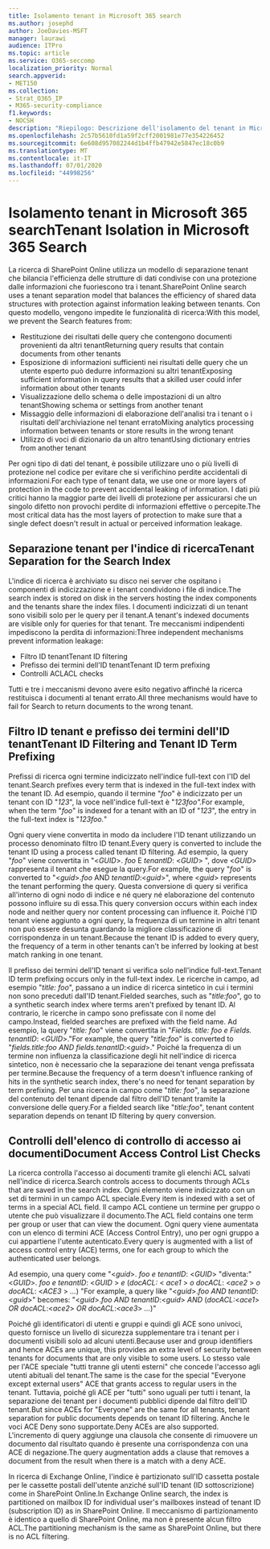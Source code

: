 ```yaml
---
title: Isolamento tenant in Microsoft 365 search
ms.author: josephd
author: JoeDavies-MSFT
manager: laurawi
audience: ITPro
ms.topic: article
ms.service: O365-seccomp
localization_priority: Normal
search.appverid:
- MET150
ms.collection:
- Strat_O365_IP
- M365-security-compliance
f1.keywords:
- NOCSH
description: "Riepilogo: Descrizione dell'isolamento del tenant in Microsoft 365 search."
ms.openlocfilehash: 2c57b5610fd1a59f2cff2001981e77e354226452
ms.sourcegitcommit: 6e608d957082244d1b4ffb47942e5847ec18c0b9
ms.translationtype: MT
ms.contentlocale: it-IT
ms.lasthandoff: 07/01/2020
ms.locfileid: "44998256"
---
```

# <a name="tenant-isolation-in-microsoft-365-search"></a><span data-ttu-id="be059-103">Isolamento tenant in Microsoft 365 search</span><span class="sxs-lookup"><span data-stu-id="be059-103">Tenant Isolation in Microsoft 365 Search</span></span>

<span data-ttu-id="be059-104">La ricerca di SharePoint Online utilizza un modello di separazione tenant che bilancia l'efficienza delle strutture di dati condivise con una protezione dalle informazioni che fuoriescono tra i tenant.</span><span class="sxs-lookup"><span data-stu-id="be059-104">SharePoint Online search uses a tenant separation model that balances the efficiency of shared data structures with protection against information leaking between tenants.</span></span> <span data-ttu-id="be059-105">Con questo modello, vengono impedite le funzionalità di ricerca:</span><span class="sxs-lookup"><span data-stu-id="be059-105">With this model, we prevent the Search features from:</span></span>

- <span data-ttu-id="be059-106">Restituzione dei risultati delle query che contengono documenti provenienti da altri tenant</span><span class="sxs-lookup"><span data-stu-id="be059-106">Returning query results that contain documents from other tenants</span></span>
- <span data-ttu-id="be059-107">Esposizione di informazioni sufficienti nei risultati delle query che un utente esperto può dedurre informazioni su altri tenant</span><span class="sxs-lookup"><span data-stu-id="be059-107">Exposing sufficient information in query results that a skilled user could infer information about other tenants</span></span>
- <span data-ttu-id="be059-108">Visualizzazione dello schema o delle impostazioni di un altro tenant</span><span class="sxs-lookup"><span data-stu-id="be059-108">Showing schema or settings from another tenant</span></span>
- <span data-ttu-id="be059-109">Missaggio delle informazioni di elaborazione dell'analisi tra i tenant o i risultati dell'archiviazione nel tenant errato</span><span class="sxs-lookup"><span data-stu-id="be059-109">Mixing analytics processing information between tenants or store results in the wrong tenant</span></span>
- <span data-ttu-id="be059-110">Utilizzo di voci di dizionario da un altro tenant</span><span class="sxs-lookup"><span data-stu-id="be059-110">Using dictionary entries from another tenant</span></span>

<span data-ttu-id="be059-111">Per ogni tipo di dati del tenant, è possibile utilizzare uno o più livelli di protezione nel codice per evitare che si verifichino perdite accidentali di informazioni.</span><span class="sxs-lookup"><span data-stu-id="be059-111">For each type of tenant data, we use one or more layers of protection in the code to prevent accidental leaking of information.</span></span> <span data-ttu-id="be059-112">I dati più critici hanno la maggior parte dei livelli di protezione per assicurarsi che un singolo difetto non provochi perdite di informazioni effettive o percepite.</span><span class="sxs-lookup"><span data-stu-id="be059-112">The most critical data has the most layers of protection to make sure that a single defect doesn't result in actual or perceived information leakage.</span></span>

## <a name="tenant-separation-for-the-search-index"></a><span data-ttu-id="be059-113">Separazione tenant per l'indice di ricerca</span><span class="sxs-lookup"><span data-stu-id="be059-113">Tenant Separation for the Search Index</span></span>

<span data-ttu-id="be059-114">L'indice di ricerca è archiviato su disco nei server che ospitano i componenti di indicizzazione e i tenant condividono i file di indice.</span><span class="sxs-lookup"><span data-stu-id="be059-114">The search index is stored on disk in the servers hosting the index components and the tenants share the index files.</span></span> <span data-ttu-id="be059-115">I documenti indicizzati di un tenant sono visibili solo per le query per il tenant.</span><span class="sxs-lookup"><span data-stu-id="be059-115">A tenant's indexed documents are visible only for queries for that tenant.</span></span> <span data-ttu-id="be059-116">Tre meccanismi indipendenti impediscono la perdita di informazioni:</span><span class="sxs-lookup"><span data-stu-id="be059-116">Three independent mechanisms prevent information leakage:</span></span>

- <span data-ttu-id="be059-117">Filtro ID tenant</span><span class="sxs-lookup"><span data-stu-id="be059-117">Tenant ID filtering</span></span>
- <span data-ttu-id="be059-118">Prefisso dei termini dell'ID tenant</span><span class="sxs-lookup"><span data-stu-id="be059-118">Tenant ID term prefixing</span></span>
- <span data-ttu-id="be059-119">Controlli ACL</span><span class="sxs-lookup"><span data-stu-id="be059-119">ACL checks</span></span>

<span data-ttu-id="be059-120">Tutti e tre i meccanismi devono avere esito negativo affinché la ricerca restituisca i documenti al tenant errato.</span><span class="sxs-lookup"><span data-stu-id="be059-120">All three mechanisms would have to fail for Search to return documents to the wrong tenant.</span></span>

## <a name="tenant-id-filtering-and-tenant-id-term-prefixing"></a><span data-ttu-id="be059-121">Filtro ID tenant e prefisso dei termini dell'ID tenant</span><span class="sxs-lookup"><span data-stu-id="be059-121">Tenant ID Filtering and Tenant ID Term Prefixing</span></span>

<span data-ttu-id="be059-122">Prefissi di ricerca ogni termine indicizzato nell'indice full-text con l'ID del tenant.</span><span class="sxs-lookup"><span data-stu-id="be059-122">Search prefixes every term that is indexed in the full-text index with the tenant ID.</span></span> <span data-ttu-id="be059-123">Ad esempio, quando il termine "*foo*" è indicizzato per un tenant con ID "*123*", la voce nell'indice full-text è "*123foo".*</span><span class="sxs-lookup"><span data-stu-id="be059-123">For example, when the term "*foo*" is indexed for a tenant with an ID of "*123*", the entry in the full-text index is "*123foo.*"</span></span>

<span data-ttu-id="be059-124">Ogni query viene convertita in modo da includere l'ID tenant utilizzando un processo denominato filtro ID tenant.</span><span class="sxs-lookup"><span data-stu-id="be059-124">Every query is converted to include the tenant ID using a process called tenant ID filtering.</span></span> <span data-ttu-id="be059-125">Ad esempio, la query "*foo*" viene convertita in "<*GUID*>. *foo* E *tenantID*: <*GUID*> ", dove <*GUID*> rappresenta il tenant che esegue la query.</span><span class="sxs-lookup"><span data-stu-id="be059-125">For example, the query "*foo*" is converted to "<*guid*>.*foo* AND *tenantID*:<*guid*>", where <*guid*> represents the tenant performing the query.</span></span> <span data-ttu-id="be059-126">Questa conversione di query si verifica all'interno di ogni nodo di indice e né query né elaborazione del contenuto possono influire su di essa.</span><span class="sxs-lookup"><span data-stu-id="be059-126">This query conversion occurs within each index node and neither query nor content processing can influence it.</span></span> <span data-ttu-id="be059-127">Poiché l'ID tenant viene aggiunto a ogni query, la frequenza di un termine in altri tenant non può essere desunta guardando la migliore classificazione di corrispondenza in un tenant.</span><span class="sxs-lookup"><span data-stu-id="be059-127">Because the tenant ID is added to every query, the frequency of a term in other tenants can't be inferred by looking at best match ranking in one tenant.</span></span>

<span data-ttu-id="be059-128">Il prefisso dei termini dell'ID tenant si verifica solo nell'indice full-text.</span><span class="sxs-lookup"><span data-stu-id="be059-128">Tenant ID term prefixing occurs only in the full-text index.</span></span> <span data-ttu-id="be059-129">Le ricerche in campo, ad esempio "*title: foo*", passano a un indice di ricerca sintetico in cui i termini non sono preceduti dall'ID tenant.</span><span class="sxs-lookup"><span data-stu-id="be059-129">Fielded searches, such as "*title:foo*", go to a synthetic search index where terms aren't prefixed by tenant ID.</span></span> <span data-ttu-id="be059-130">Al contrario, le ricerche in campo sono prefissate con il nome del campo.</span><span class="sxs-lookup"><span data-stu-id="be059-130">Instead, fielded searches are prefixed with the field name.</span></span> <span data-ttu-id="be059-131">Ad esempio, la query "*title: foo*" viene convertita in "*Fields. title: foo e Fields. tenantID*: <*GUID*>."</span><span class="sxs-lookup"><span data-stu-id="be059-131">For example, the query "*title:foo*" is converted to "*fields.title:foo AND fields.tenantID*:<*guid*>."</span></span> <span data-ttu-id="be059-132">Poiché la frequenza di un termine non influenza la classificazione degli hit nell'indice di ricerca sintetico, non è necessario che la separazione dei tenant venga prefissata per termine.</span><span class="sxs-lookup"><span data-stu-id="be059-132">Because the frequency of a term doesn't influence ranking of hits in the synthetic search index, there's no need for tenant separation by term prefixing.</span></span> <span data-ttu-id="be059-133">Per una ricerca in campo come "*title: foo*", la separazione del contenuto del tenant dipende dal filtro dell'ID tenant tramite la conversione delle query.</span><span class="sxs-lookup"><span data-stu-id="be059-133">For a fielded search like "*title:foo*", tenant content separation depends on tenant ID filtering by query conversion.</span></span>

## <a name="document-access-control-list-checks"></a><span data-ttu-id="be059-134">Controlli dell'elenco di controllo di accesso ai documenti</span><span class="sxs-lookup"><span data-stu-id="be059-134">Document Access Control List Checks</span></span>

<span data-ttu-id="be059-135">La ricerca controlla l'accesso ai documenti tramite gli elenchi ACL salvati nell'indice di ricerca.</span><span class="sxs-lookup"><span data-stu-id="be059-135">Search controls access to documents through ACLs that are saved in the search index.</span></span> <span data-ttu-id="be059-136">Ogni elemento viene indicizzato con un set di termini in un campo ACL speciale.</span><span class="sxs-lookup"><span data-stu-id="be059-136">Every item is indexed with a set of terms in a special ACL field.</span></span> <span data-ttu-id="be059-137">Il campo ACL contiene un termine per gruppo o utente che può visualizzare il documento.</span><span class="sxs-lookup"><span data-stu-id="be059-137">The ACL field contains one term per group or user that can view the document.</span></span> <span data-ttu-id="be059-138">Ogni query viene aumentata con un elenco di termini ACE (Access Control Entry), uno per ogni gruppo a cui appartiene l'utente autenticato.</span><span class="sxs-lookup"><span data-stu-id="be059-138">Every query is augmented with a list of access control entry (ACE) terms, one for each group to which the authenticated user belongs.</span></span>

<span data-ttu-id="be059-139">Ad esempio, una query come "<*guid*>. *foo e tenantID*: <*GUID*> "diventa:" <*GUID*>. *foo e tenantID*: <*GUID* >  *e* (*docACL:* < *ace1* >  *o docACL*: <*ace2* >  *o docACL*: <*ACE3* >  *...*) "</span><span class="sxs-lookup"><span data-stu-id="be059-139">For example, a query like "<*guid*>.*foo AND tenantID*:<*guid*>" becomes: "<*guid*>.*foo AND tenantID*:<*guid*> *AND* (*docACL:*<*ace1*> *OR docACL*:<*ace2*> *OR docACL*:<*ace3*> *...*)"</span></span>

<span data-ttu-id="be059-140">Poiché gli identificatori di utenti e gruppi e quindi gli ACE sono univoci, questo fornisce un livello di sicurezza supplementare tra i tenant per i documenti visibili solo ad alcuni utenti.</span><span class="sxs-lookup"><span data-stu-id="be059-140">Because user and group identifiers and hence ACEs are unique, this provides an extra level of security between tenants for documents that are only visible to some users.</span></span> <span data-ttu-id="be059-141">Lo stesso vale per l'ACE speciale "tutti tranne gli utenti esterni" che concede l'accesso agli utenti abituali del tenant.</span><span class="sxs-lookup"><span data-stu-id="be059-141">The same is the case for the special "Everyone except external users" ACE that grants access to regular users in the tenant.</span></span> <span data-ttu-id="be059-142">Tuttavia, poiché gli ACE per "tutti" sono uguali per tutti i tenant, la separazione dei tenant per i documenti pubblici dipende dal filtro dell'ID tenant.</span><span class="sxs-lookup"><span data-stu-id="be059-142">But since ACEs for "Everyone" are the same for all tenants, tenant separation for public documents depends on tenant ID filtering.</span></span> <span data-ttu-id="be059-143">Anche le voci ACE Deny sono supportate.</span><span class="sxs-lookup"><span data-stu-id="be059-143">Deny ACEs are also supported.</span></span> <span data-ttu-id="be059-144">L'incremento di query aggiunge una clausola che consente di rimuovere un documento dal risultato quando è presente una corrispondenza con una ACE di negazione.</span><span class="sxs-lookup"><span data-stu-id="be059-144">The query augmentation adds a clause that removes a document from the result when there is a match with a deny ACE.</span></span>

<span data-ttu-id="be059-145">In ricerca di Exchange Online, l'indice è partizionato sull'ID cassetta postale per le cassette postali dell'utente anziché sull'ID tenant (ID sottoscrizione) come in SharePoint Online.</span><span class="sxs-lookup"><span data-stu-id="be059-145">In Exchange Online search, the index is partitioned on mailbox ID for individual user's mailboxes instead of tenant ID (subscription ID) as in SharePoint Online.</span></span> <span data-ttu-id="be059-146">Il meccanismo di partizionamento è identico a quello di SharePoint Online, ma non è presente alcun filtro ACL.</span><span class="sxs-lookup"><span data-stu-id="be059-146">The partitioning mechanism is the same as SharePoint Online, but there is no ACL filtering.</span></span>
